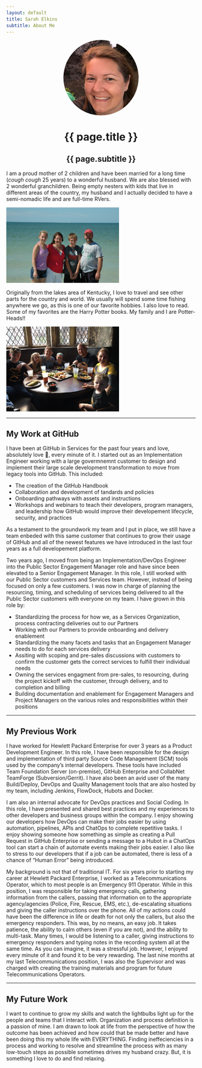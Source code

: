 ```yaml
---
layout: default
title: Sarah Elkins
subtitle: About Me
---
```

<img align="middle" src="./assets/images/HeadShot.jpg" alt="Sarah Elkins" style="border-radius:50%; display:block; margin:auto;" width="200" height="200">  

<h1 align="center">{{ page.title }}</h1>
<h2 align="center">{{ page.subtitle }}</h2>


I am a proud mother of 2 children and have been married for a long time (*cough cough* 25 years) to a wonderful husband. We are also blessed with 2 wonderful granchildren.  Being empty nesters with kids that live in different areas of the country, my husband and I actually decided to have a semi-nomadic life and are full-time RVers.  

<img src="./assets/images/Family.JPG" width="300">    

Originally from the lakes area of Kentucky, I love to travel and see other parts for the country and world.  We usually will spend some time fishing anywhere we go, as this is one of our favorite hobbies.  I also love to read.  Some of my favorites are the Harry Potter books.  My family and I are Potter-Heads!!

<img src="./assets/images/HP.jpg" width="300">  

---

## My Work at GitHub

I have been at GitHub in Services for the past four years and love, absolutely love 💖, every minute of it.  I started out as an Implementation Engineer working with a large govermnemnt customer to design and implement their large scale development transformation to move from legacy tools into GitHub.  This included:
  - The creation of the GitHub Handbook
  - Collaboration and development of tandards and policies
  - Onboarding pathways with assets and instructions
  - Workshops and webinars to teach their developers, program managers, and leadership how GitHub would improve their developement lifecycle, security, and practices

As a testament to the groundwork my team and I put in place, we still have a team enbeded with this same customer that continues to grow their usage of GitHub and all of the newest features we have introduced in the last four years as a full developement platform.

Two years ago, I moved from being an Implementation/DevOps Engineer into the Public Sector Engagement Manager role and have since been elevated to a Senior Engagement Manager.  In this role, I still worked with our Public Sector customers and Services team.  However, instead of being focused on only a few customers.  I was now in charge of planning the resourcing, timing, and scheduling of services being delivered to all the Public Sector customers with everyone on my team.  I have grown in this role by: 
  - Standardizing the process for how we, as a Services Organization, process contracting deliveries out to our Partners
  - Working with our Partners to provide onboarding and delivery enablement
  - Standardizing the many facets and tasks that an Engagement Manager needs to do for each services delivery
  - Assiting with scoping and pre-sales discussions with customers to confirm the customer gets the correct services to fulfill their individual needs
  - Owning the services engagment from pre-sales, to resourcing, during the project kickoff with the customer, through delivery, and to completion and billing
  - Building documentation and enablement for Engagement Managers and Project Managers on the various roles and responsibilities within their positions

---

## My Previous Work

I have worked for Hewlett Packard Enterprise for over 3 years as a Product Development Engineer.  In this role, I have been responsible for the design and implementation of third party Source Code Management (SCM) tools used by the company’s internal developers.  These tools have included Team Foundation Server (on-premise), GitHub Enterprise and CollabNet TeamForge (Subversion/Gerrit).  I have also been an avid user of the many Build/Deploy, DevOps and Quality Management tools that are also hosted by my team, including Jenkins, FlowDock, Hubots and Docker.  

I am also an internal advocate for DevOps practices and Social Coding.   In this role, I have presented and shared best practices and my experiences to other developers and business groups within the company.  I enjoy showing our developers how DevOps can make their jobs easier by using automation, pipelines, APIs and ChatOps to complete repetitive tasks.  I enjoy showing someone how something as simple as creating a Pull Request in GitHub Enterprise or sending a message to a Hubot in a ChatOps tool can start a chain of automate events making their jobs easier.  I also like to stress to our developers that if a job can be automated, there is less of a chance of “Human Error” being introduced.    

My background is not that of traditional IT.  For six years prior to starting my career at Hewlett Packard Enterprise, I worked as a Telecommunications Operator, which to most people is an Emergency 911 Operator.  While in this position, I was responsible for taking emergency calls, gathering information from the callers, passing that information on to the appropriate agency/agencies (Police, Fire, Rescue, EMS, etc.), de-escalating situations and giving the caller instructions over the phone.  All of my actions could have been the difference in life or death for not only the callers, but also the emergency responders.  This was, by no means, an easy job.  It takes patience, the ability to calm others (even if you are not), and the ability to multi-task.  Many times, I would be listening to a caller, giving instructions to emergency responders and typing notes in the recording system all at the same time.  As you can imagine, it was a stressful job.  However, I enjoyed every minute of it and found it to be very rewarding.  The last nine months at my last Telecommunications position, I was also the Supervisor and was charged with creating the training materials and program for future Telecommunications Operators.  

---

## My Future Work

I want to continue to grow my skills and watch the lightbulbs light up for the people and teams that I interact with.  Organization and process definition is a passion of mine.  I am drawn to look at life from the perspective of how the outcome has been achieved and how could that be made better and have been doing this my whole life with EVERYTHING.  Finding ineffeciencies in a process and working to resolve and streamline the process with as many low-touch steps as possible sometimes drives my husband crazy.  But, it is something I love to do and find relaxing. 

